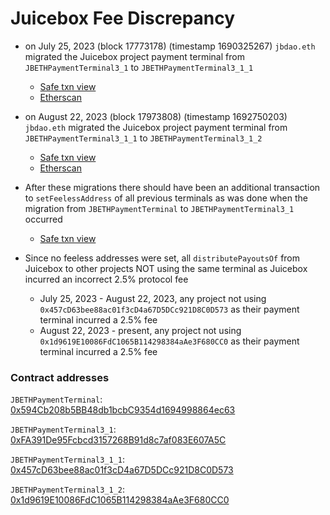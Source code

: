 # Juicebox Fee Discrepancy
* on July 25, 2023 (block 17773178) (timestamp 1690325267) `jbdao.eth` migrated the Juicebox project payment terminal from `JBETHPaymentTerminal3_1` to  `JBETHPaymentTerminal3_1_1`

  * [Safe txn view](<https://app.safe.global/transactions/tx?safe=eth:0xAF28bcB48C40dBC86f52D459A6562F658fc94B1e&id=multisig_0xAF28bcB48C40dBC86f52D459A6562F658fc94B1e_0x321283c2ff6c1c9035e0c11fc39859ffde3a3a951d02f8686c0b3f05c23cd89c>)
  * [Etherscan](<https://etherscan.io/tx/0x333706712af4d8fe6bba072cdeb2ea9ce49ceb98d8bd9cb77ec49c01d03de54f>)

* on August 22, 2023 (block 17973808) (timestamp 1692750203) `jbdao.eth` migrated the Juicebox project payment terminal from `JBETHPaymentTerminal3_1_1` to `JBETHPaymentTerminal3_1_2`
  * [Safe txn view](<https://app.safe.global/transactions/tx?safe=eth:0xAF28bcB48C40dBC86f52D459A6562F658fc94B1e&id=multisig_0xAF28bcB48C40dBC86f52D459A6562F658fc94B1e_0x9ba3e0379cbabeb224b58bd24cbc4b868fcdf09e5847757ecfdc3a8c71c64a51>)
  * [Etherscan](<https://etherscan.io/tx/0x9077ce0dda1bea5ecef230f6ab2c441707d76d4b040eef6c77e723704db54374>)

* After these migrations there should have been an additional transaction to `setFeelessAddress` of all previous terminals as was done when the migration from `JBETHPaymentTerminal` to `JBETHPaymentTerminal3_1` occurred
  * [Safe txn view](<https://app.safe.global/transactions/tx?safe=eth:0xAF28bcB48C40dBC86f52D459A6562F658fc94B1e&id=multisig_0xAF28bcB48C40dBC86f52D459A6562F658fc94B1e_0x82c31c79e6c7a9ab7fcea788d136a8a276e494c4e91ad286e7d306686a593f82>)

* Since no feeless addresses were set, all `distributePayoutsOf` from Juicebox to other projects NOT using the same terminal as Juicebox incurred an incorrect 2.5% protocol fee
  * July 25, 2023 - August 22, 2023, any project not using `0x457cD63bee88ac01f3cD4a67D5DCc921D8C0D573` as their payment terminal incurred a 2.5% fee
  * August 22, 2023 - present, any project not using `0x1d9619E10086FdC1065B114298384aAe3F680CC0` as their payment terminal incurred a 2.5% fee

### Contract addresses
`JBETHPaymentTerminal`: [0x594Cb208b5BB48db1bcbC9354d1694998864ec63](https://etherscan.io/address/0x594Cb208b5BB48db1bcbC9354d1694998864ec63)

`JBETHPaymentTerminal3_1`: [0xFA391De95Fcbcd3157268B91d8c7af083E607A5C](https://etherscan.io/address/0xFA391De95Fcbcd3157268B91d8c7af083E607A5C)

`JBETHPaymentTerminal3_1_1`: [0x457cD63bee88ac01f3cD4a67D5DCc921D8C0D573](https://etherscan.io/address/0x457cD63bee88ac01f3cD4a67D5DCc921D8C0D573)

`JBETHPaymentTerminal3_1_2`: [0x1d9619E10086FdC1065B114298384aAe3F680CC0](https://etherscan.io/address/0x1d9619E10086FdC1065B114298384aAe3F680CC0)